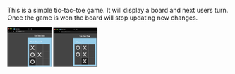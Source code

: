 
This is a simple tic-tac-toe game. It will display a board and next users turn. Once the game is won the board will stop updating new changes.

<p float="left">
  <img src="/Demo1.png" width="100" />
  <img src="/Demo2.png" width="100" /> 
</p>
